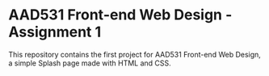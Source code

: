 # AAD531 Front-end Web Design - Assignment 1

This repository contains the first project for AAD531 Front-end Web Design, a simple Splash page made with HTML and CSS. 
